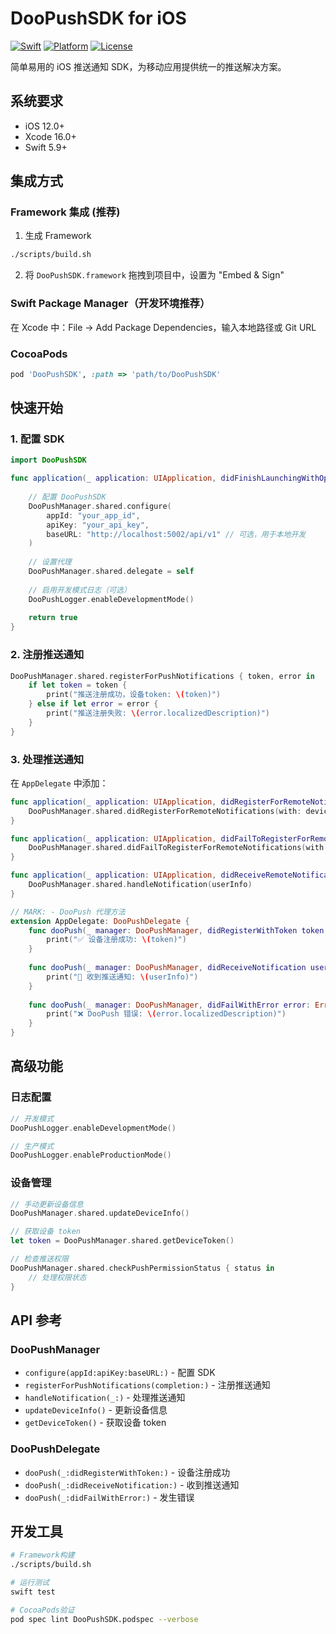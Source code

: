 # DooPushSDK for iOS

[![Swift](https://img.shields.io/badge/Swift-5.9+-orange.svg)](https://swift.org)
[![Platform](https://img.shields.io/badge/Platform-iOS%2012.0+-blue.svg)](https://developer.apple.com/ios/)
[![License](https://img.shields.io/badge/License-MIT-green.svg)](LICENSE)

简单易用的 iOS 推送通知 SDK，为移动应用提供统一的推送解决方案。

## 系统要求

- iOS 12.0+
- Xcode 16.0+
- Swift 5.9+

## 集成方式

### Framework 集成 (推荐)

1. 生成 Framework
```bash
./scripts/build.sh
```

2. 将 `DooPushSDK.framework` 拖拽到项目中，设置为 "Embed & Sign"

### Swift Package Manager（开发环境推荐）

在 Xcode 中：File → Add Package Dependencies，输入本地路径或 Git URL

### CocoaPods

```ruby
pod 'DooPushSDK', :path => 'path/to/DooPushSDK'
```

## 快速开始

### 1. 配置 SDK

```swift
import DooPushSDK

func application(_ application: UIApplication, didFinishLaunchingWithOptions launchOptions: [UIApplication.LaunchOptionsKey: Any]?) -> Bool {
    
    // 配置 DooPushSDK
    DooPushManager.shared.configure(
        appId: "your_app_id",
        apiKey: "your_api_key",
        baseURL: "http://localhost:5002/api/v1" // 可选，用于本地开发
    )
    
    // 设置代理
    DooPushManager.shared.delegate = self
    
    // 启用开发模式日志（可选）
    DooPushLogger.enableDevelopmentMode()
    
    return true
}
```

### 2. 注册推送通知

```swift
DooPushManager.shared.registerForPushNotifications { token, error in
    if let token = token {
        print("推送注册成功，设备token: \(token)")
    } else if let error = error {
        print("推送注册失败: \(error.localizedDescription)")
    }
}
```

### 3. 处理推送通知

在 `AppDelegate` 中添加：

```swift
func application(_ application: UIApplication, didRegisterForRemoteNotificationsWithDeviceToken deviceToken: Data) {
    DooPushManager.shared.didRegisterForRemoteNotifications(with: deviceToken)
}

func application(_ application: UIApplication, didFailToRegisterForRemoteNotificationsWithError error: Error) {
    DooPushManager.shared.didFailToRegisterForRemoteNotifications(with: error)
}

func application(_ application: UIApplication, didReceiveRemoteNotification userInfo: [AnyHashable: Any]) {
    DooPushManager.shared.handleNotification(userInfo)
}

// MARK: - DooPush 代理方法
extension AppDelegate: DooPushDelegate {
    func dooPush(_ manager: DooPushManager, didRegisterWithToken token: String) {
        print("✅ 设备注册成功: \(token)")
    }
    
    func dooPush(_ manager: DooPushManager, didReceiveNotification userInfo: [AnyHashable: Any]) {
        print("🔔 收到推送通知: \(userInfo)")
    }
    
    func dooPush(_ manager: DooPushManager, didFailWithError error: Error) {
        print("❌ DooPush 错误: \(error.localizedDescription)")
    }
}
```

## 高级功能

### 日志配置

```swift
// 开发模式
DooPushLogger.enableDevelopmentMode()

// 生产模式
DooPushLogger.enableProductionMode()
```

### 设备管理

```swift
// 手动更新设备信息
DooPushManager.shared.updateDeviceInfo()

// 获取设备 token
let token = DooPushManager.shared.getDeviceToken()

// 检查推送权限
DooPushManager.shared.checkPushPermissionStatus { status in
    // 处理权限状态
}
```

## API 参考

### DooPushManager

- `configure(appId:apiKey:baseURL:)` - 配置 SDK
- `registerForPushNotifications(completion:)` - 注册推送通知
- `handleNotification(_:)` - 处理推送通知
- `updateDeviceInfo()` - 更新设备信息
- `getDeviceToken()` - 获取设备 token

### DooPushDelegate

- `dooPush(_:didRegisterWithToken:)` - 设备注册成功
- `dooPush(_:didReceiveNotification:)` - 收到推送通知
- `dooPush(_:didFailWithError:)` - 发生错误

## 开发工具

```bash
# Framework构建
./scripts/build.sh

# 运行测试
swift test

# CocoaPods验证
pod spec lint DooPushSDK.podspec --verbose
```
